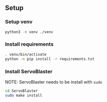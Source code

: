 ## Setup
### Setup venv
```bash
python3 -m venv ./venv
```

### Install requirements
```bash
. venv/bin/activate
python -m pip install -r requirements.txt
```

### Install ServoBlaster
NOTE: ServoBlaster needs to be install with `sudo`

```bash
cd ServoBlaster
sudo make install
```
